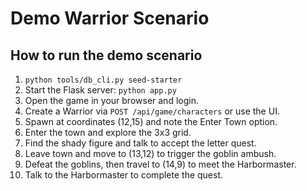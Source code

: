 # Demo Warrior Scenario

## How to run the demo scenario
1. `python tools/db_cli.py seed-starter`
2. Start the Flask server: `python app.py`
3. Open the game in your browser and login.
4. Create a Warrior via `POST /api/game/characters` or use the UI.
5. Spawn at coordinates (12,15) and note the Enter Town option.
6. Enter the town and explore the 3x3 grid.
7. Find the shady figure and talk to accept the letter quest.
8. Leave town and move to (13,12) to trigger the goblin ambush.
9. Defeat the goblins, then travel to (14,9) to meet the Harbormaster.
10. Talk to the Harbormaster to complete the quest.
